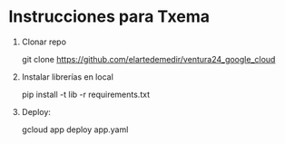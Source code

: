 # Instrucciones para Txema

1. Clonar repo


    git clone https://github.com/elartedemedir/ventura24_google_cloud


2. Instalar librerías en local


    pip install -t lib -r requirements.txt


3. Deploy:


    gcloud app deploy app.yaml
